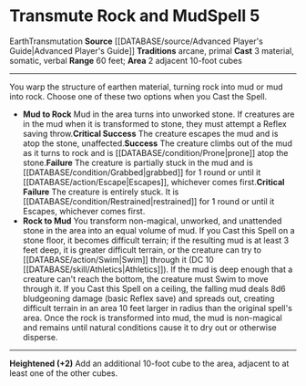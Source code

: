 ﻿---
actions: '[three-actions]'
area: 2 adjacent 10-foot cubes
bloodline: null
component:
- Material
- Somatic
- Verbal
cost: null
deity: null
domain: null
duration: null
element: Earth
heighten: '+2'
heighten_level: 5, 7, 9
id: '724'
lesson: null
level: '5'
mystery: null
name: Transmute Rock and Mud
patron_theme: null
range: 60 feet
rarity: Common
requirement: null
rus_type_level: null
saving_throw: null
school: Transmutation
source: '[[DATABASE/source/Advanced Player''s Guide|Advanced Player''s Guide]]'
target: null
tradition:
- Arcane
- Primal
trait:
- '[[DATABASE/trait/Earth|Earth]]'
- '[[DATABASE/trait/Transmutation|Transmutation]]'
trigger: null
type: Spell

---
# Transmute Rock and Mud<span class="item-type">Spell 5</span>

<span class="item-trait">Earth</span><span class="item-trait">Transmutation</span>
**Source** [[DATABASE/source/Advanced Player's Guide|Advanced Player's Guide]] 
**Traditions** arcane, primal
**Cast** <span class="action-icon">3</span> material, somatic, verbal
**Range** 60 feet; **Area** 2 adjacent 10-foot cubes

---
You warp the structure of earthen material, turning rock into mud or mud into rock. Choose one of these two options when you Cast the Spell.

* **Mud to Rock** Mud in the area turns into unworked stone. If creatures are in the mud when it is transformed to stone, they must attempt a Reflex saving throw.**Critical Success** The creature escapes the mud and is atop the stone, unaffected.**Success** The creature climbs out of the mud as it turns to rock and is [[DATABASE/condition/Prone|prone]] atop the stone.**Failure** The creature is partially stuck in the mud and is [[DATABASE/condition/Grabbed|grabbed]] for 1 round or until it [[DATABASE/action/Escape|Escapes]], whichever comes first.**Critical Failure** The creature is entirely stuck. It is [[DATABASE/condition/Restrained|restrained]] for 1 round or until it Escapes, whichever comes first.
* **Rock to Mud** You transform non-magical, unworked, and unattended stone in the area into an equal volume of mud. If you Cast this Spell on a stone floor, it becomes difficult terrain; if the resulting mud is at least 3 feet deep, it is greater difficult terrain, or the creature can try to [[DATABASE/action/Swim|Swim]] through it (DC 10 [[DATABASE/skill/Athletics|Athletics]]). If the mud is deep enough that a creature can't reach the bottom, the creature must Swim to move through it. If you Cast this Spell on a ceiling, the falling mud deals 8d6 bludgeoning damage (basic Reflex save) and spreads out, creating difficult terrain in an area 10 feet larger in radius than the original spell's area. Once the rock is transformed into mud, the mud is non-magical and remains until natural conditions cause it to dry out or otherwise disperse.

---
**Heightened (+2)** Add an additional 10-foot cube to the area, adjacent to at least one of the other cubes.